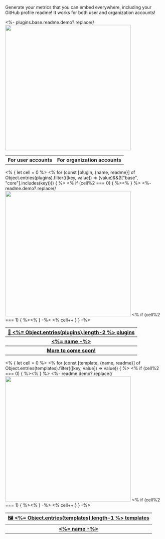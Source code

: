Generate your metrics that you can embed everywhere, including your GitHub profile readme! It works for both user and organization accounts!

<table>
  <tr>
    <th align="center">For user accounts</th>
    <th align="center">For organization accounts</th>
  </tr>
  <tr>
    <%- plugins.base.readme.demo?.replace(/<img src=/g, `<img alt="" width="400" src=`) %>
  </tr>
</table>

<table>
  <tr>
    <th colspan="2" align="center">
      <a href="source/plugins">🧩 <%= Object.entries(plugins).length-2 %> plugins</a>
    </th>
  </tr>
  <% { let cell = 0 %>
  <% for (const [plugin, {name, readme}] of Object.entries(plugins).filter(([key, value]) => (value)&&(!["base", "core"].includes(key)))) { %>
    <% if (cell%2 === 0) { %><tr><% } %>
      <th><a href="source/plugins/<%= plugin %>"><%= name -%></a></th>
      <%- readme.demo?.replace(/<img src=/g, `<img alt="" width="400" src=`) -%>
    <% if (cell%2 === 1) { %></tr><% } -%>
  <% cell++ } } -%>
  <tr>
    <th colspan="2" align="center">
      <a href="https://github.com/lowlighter/metrics/projects/1">More to come soon!</a>
    </th>
  </tr>
</table>

<table>
  <tr>
    <th colspan="2" align="center">
      <a href="source/plugins">🖼️ <%= Object.entries(templates).length-1 %> templates</a>
    </th>
  </tr>
  <% { let cell = 0 %>
  <% for (const [template, {name, readme}] of Object.entries(templates).filter(([key, value]) => value)) { %>
    <% if (cell%2 === 0) { %><tr><% } %>
      <th><a href="source/templates/<%= template %>"><%= name -%></a></th>
      <%- readme.demo?.replace(/<img src=/g, `<img alt="" width="400" src=`) -%>
    <% if (cell%2 === 1) { %></tr><% } -%>
  <% cell++ } } -%>
</table>
